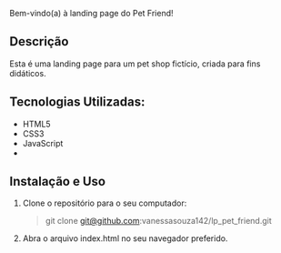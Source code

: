 Bem-vindo(a) à landing page do Pet Friend!

## Descrição
Esta é uma landing page para um pet shop fictício, criada para fins didáticos. 

## Tecnologias Utilizadas:
- HTML5
- CSS3
- JavaScript
- 
## Instalação e Uso
1. Clone o repositório para o seu computador:
   > git clone git@github.com:vanessasouza142/lp_pet_friend.git
2. Abra o arquivo index.html no seu navegador preferido.
